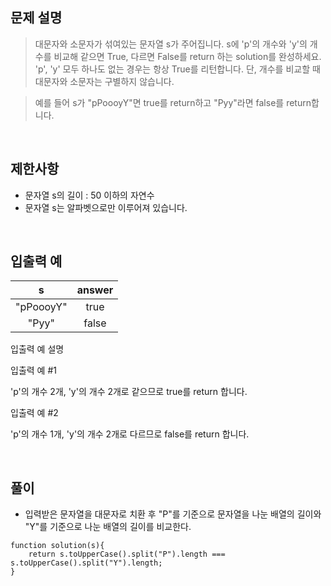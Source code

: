 ## 문제 설명

> 대문자와 소문자가 섞여있는 문자열 s가 주어집니다. s에 'p'의 개수와 'y'의 개수를 비교해 같으면 True, 다르면 False를 return 하는 solution를 완성하세요. 'p', 'y' 모두 하나도 없는 경우는 항상 True를 리턴합니다. 단, 개수를 비교할 때 대문자와 소문자는 구별하지 않습니다.

>예를 들어 s가 "pPoooyY"면 true를 return하고 "Pyy"라면 false를 return합니다.

<br>

## 제한사항

- 문자열 s의 길이 : 50 이하의 자연수
- 문자열 s는 알파벳으로만 이루어져 있습니다.

<br>

## 입출력 예

|s	|answer|
|:-:|:-----:|
|"pPoooyY"	|true|
|"Pyy"	|false|

입출력 예 설명

입출력 예 #1

'p'의 개수 2개, 'y'의 개수 2개로 같으므로 true를 return 합니다.

입출력 예 #2

'p'의 개수 1개, 'y'의 개수 2개로 다르므로 false를 return 합니다.

<br>

## 풀이

- 입력받은 문자열을 대문자로 치환 후 "P"를 기준으로 문자열을 나눈 배열의 길이와 "Y"를 기준으로 나눈 배열의 길이를 비교한다.

```
function solution(s){
    return s.toUpperCase().split("P").length === s.toUpperCase().split("Y").length;
}
```